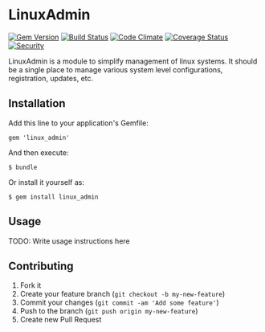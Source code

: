 # LinuxAdmin

[![Gem Version](https://badge.fury.io/rb/linux_admin.svg)](http://badge.fury.io/rb/linux_admin)
[![Build Status](https://travis-ci.com/ManageIQ/linux_admin.svg)](https://travis-ci.com/ManageIQ/linux_admin)
[![Code Climate](http://img.shields.io/codeclimate/github/ManageIQ/linux_admin.svg)](https://codeclimate.com/github/ManageIQ/linux_admin)
[![Coverage Status](http://img.shields.io/coveralls/ManageIQ/linux_admin.svg)](https://coveralls.io/r/ManageIQ/linux_admin)
[![Security](https://hakiri.io/github/ManageIQ/linux_admin/master.svg)](https://hakiri.io/github/ManageIQ/linux_admin/master)


LinuxAdmin is a module to simplify management of linux systems.
It should be a single place to manage various system level configurations,
registration, updates, etc.

## Installation

Add this line to your application's Gemfile:

    gem 'linux_admin'

And then execute:

    $ bundle

Or install it yourself as:

    $ gem install linux_admin

## Usage

TODO: Write usage instructions here

## Contributing

1. Fork it
2. Create your feature branch (`git checkout -b my-new-feature`)
3. Commit your changes (`git commit -am 'Add some feature'`)
4. Push to the branch (`git push origin my-new-feature`)
5. Create new Pull Request
